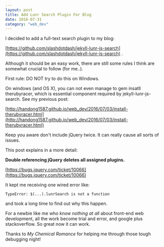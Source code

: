 ```yaml
---
layout: post
title: Add Lunr Search Plugin For Blog
date: 2016-07-31
category: "web_dev"
---
```


I decided to add a full-text search plugin to my blog:

[https://github.com/slashdotdash/jekyll-lunr-js-search](https://github.com/slashdotdash/jekyll-lunr-js-search) .

Although it should be an easy work, there are still some rules I think are somewhat crucial to follow (for me..).

First rule: DO NOT try to do this on Windows.

On windows (and OS X), you can not even manage to gem insatll therubyracer, which is essential component required by jekyll-lunr-js-search. 
See my previous post: 

[http://handong1587.github.io/web_dev/2016/07/03/install-therubyracer.html](http://handong1587.github.io/web_dev/2016/07/03/install-therubyracer.html)

Keep you aware don't include jQuery twice. It can really cause all sorts of issues.

This post explains in a more detail: 

**Double referencing jQuery deletes all assigned plugins.**

[https://bugs.jquery.com/ticket/10066](https://bugs.jquery.com/ticket/10066)

It kept me receiving one wired error like:

```
TypeError: $(...).lunrSearch is not a function
```

and took a long time to find out why this happen.

For a newbie like me who *know nothing at all* about front-end web development, 
all the work become trial and error, and google plus stackoverflow. So great now it can work.

Thanks to *My Chemical Romance* for helping me through those tough debugging night!
